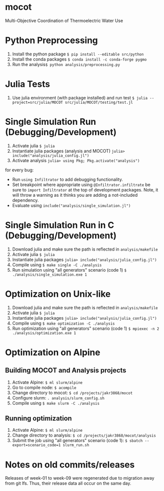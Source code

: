 # mocot
Multi-Objective Coordination of Thermoelectric Water Use

# Python Preprocessing
1) Install the python package `$ pip install --editable src/python`
2) Install the conda packages `$ conda install -c conda-forge pygmo` 
3) Run the analysis`$ python analysis/preprocessing.py`

# Julia Tests
1) Use julia environment (with package installed) and run test `$ julia --project=src/julia/MOCOT src/julia/MOCOT/testing/test.jl`

# Single Simulation Run (Debugging/Development)
1) Activate julia `$ julia`
2) Instantiate julia packages (analysis and MOCOT) `julia> include("analysis/julia_config.jl")`
3) Activate analysis `julia> using Pkg; Pkg.activate("analysis")`

for every bug:
  * Run `using Infiltrator` to add debugging functionality.
  * Set breakpoint where appropriate using `@Infiltrator.infiltrate` be sure to `import Infiltrator` at the top of development packages. Note, it will throw a warning as it thinks you are adding a not-included dependency.
  * Evaluate using `include("analysis/single_simulation.jl")`

# Single Simulation Run in C (Debugging/Development)
1) Download julia and make sure the path is reflected in `analysis/makefile`
2) Activate julia `$ julia`
3) Instantiate julia packages `julia> include("analysis/julia_config.jl")`
4) Compile using `$ make single -C ./analysis`
5) Run simulation using "all generators" scenario (code 1) `$ ./analysis/single_simulation.exe 1`

# Optimization on Unix-like
1) Download julia and make sure the path is reflected in `analysis/makefile`
2) Activate julia `$ julia`
3) Instantiate julia packages `julia> include("analysis/julia_config.jl")`
4) Compile using `$ make optimization -C ./analysis`
5) Run optimization using "all generators" scenario (code 1) `$ mpiexec -n 2 ./analysis/optimization.exe 1`

# Optimization on Alpine

## Building MOCOT and Analysis projects
1) Activate Alpine: `$ ml slurm/alpine`
2) Go to compile node: `$ acompile`
3) Change directory to mocot: `$ cd /projects/jakr3868/mocot`
4) Configure slurm: `. analysis/slurm_config.sh` 
5) Compile using `$ make slurm -C ./analysis`

## Running optimization
1) Activate Alpine: `$ ml slurm/alpine`
2) Change directory to analysis: `$ cd /projects/jakr3868/mocot/analysis`
3) Submit the job using "all generators" scenario (code 1): `$ sbatch --export=scenario_code=1 slurm_run.sh`

# Notes on old commits/releases
Releases of week-01 to week-09 were regenerated due to migration away from git lfs. Thus, their release data all occur on the same day. 
